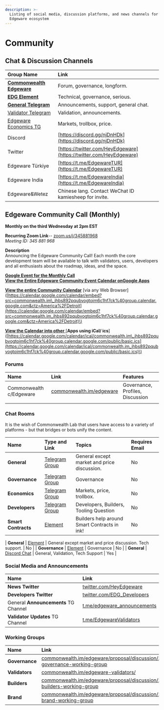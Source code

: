 ```yaml
---
description: >-
  Listing of social media, discussion platforms, and news channels for the
  Edgeware ecosystem
---
```


# Community

## **Chat & Discussion Channels**

| Group Name | Link |
| :--- | :--- |
| [**Commonwealth Edgeware**](https://commonwealth.im/edgeware) | Forum, governance, longform. |
| [**EDG Element**](https://matrix.to/#/!dQIXacXSBDQsPsWEYR:matrix.org?via=matrix.org&via=matrix.parity.io&via=matrix.decent.fund) | Technical, governance, serious. |
| [**General Telegram**](https://t.me/heyedgeware) | Announcements, support, general chat. |
| [Validator Telegram](https://t.me/EdgewareValidators) | Validation, announcements. |
| [Edgeware Economics TG](https://t.me/edgewareeconomics) | Markets, trollbox, price. |
| Discord | [https://discord.gg/njDnHDk](https://discord.gg/njDnHDk) |
| Twitter | [https://twitter.com/HeyEdgeware](https://twitter.com/HeyEdgeware) |
| Edgeware Türkiye | [https://t.me/EdgewareTUR](https://t.me/EdgewareTUR) |
| Edgeware India | [https://t.me/EdgewareIndia](https://t.me/EdgewareIndia) |
| Edgeware&Wetez | Chinese lang. Contact WeChat ID kamiesheep for invite. |

## **Edgeware Community Call \(Monthly\)**

**Monthly on the third Wednesday at 2pm EST**

**Recurring Zoom Link**-- [zoom.us/j/345881968](https://zoom.us/j/345881968)  
_Meeting ID: 345 881 968_

**Description**  
Announcing the Edgeware Community Call! Each month the core development team will be available to talk with validators, users, developers and all enthusiasts about the roadmap, ideas, and the space.

[**Google Event for the Monthly Call**](https://calendar.google.com/event?action=TEMPLATE&tmeid=YnQzMDFxNnFibGVoZ2Z0OHJ1cjVsbW03aGNfMjAyMDAzMThUMTgwMDAwWiBjb21tb253ZWFsdGguaW1faWhiczg5MnBxdWJ2b2d0b2ltNmMxaGY3Y2tAZw&tmsrc=commonwealth.im_ihbs892pqubvogtoim6c1hf7ck%40group.calendar.google.com&scp=ALL)  
[
**View the Entire Edgeware Community Event Calendar on**](https://calendar.google.com/calendar?cid=Y29tbW9ud2VhbHRoLmltX2loYnM4OTJwcXVidm9ndG9pbTZjMWhmN2NrQGdyb3VwLmNhbGVuZGFyLmdvb2dsZS5jb20)[**Google Apps**](https://calendar.google.com/calendar?cid=Y29tbW9ud2VhbHRoLmltX2loYnM4OTJwcXVidm9ndG9pbTZjMWhmN2NrQGdyb3VwLmNhbGVuZGFyLmdvb2dsZS5jb20)

[**View the entire Community Calendar**](https://calendar.google.com/calendar/embed?src=commonwealth.im_ihbs892pqubvogtoim6c1hf7ck%40group.calendar.google.com&ctz=America%2FDetroit) [via any Web Browser]([https://calendar.google.com/calendar/embed?src=commonwealth.im\_ihbs892pqubvogtoim6c1hf7ck%40group.calendar.google.com&ctz=America%2FDetroit](https://calendar.google.com/calendar/embed?src=commonwealth.im_ihbs892pqubvogtoim6c1hf7ck%40group.calendar.google.com&ctz=America%2FDetroit)\)

[**View the Calendar into other** ](https://calendar.google.com/calendar/ical/commonwealth.im_ihbs892pqubvogtoim6c1hf7ck%40group.calendar.google.com/public/basic.ics)[**Apps using iCal/ ics**]([https://calendar.google.com/calendar/ical/commonwealth.im\_ihbs892pqubvogtoim6c1hf7ck%40group.calendar.google.com/public/basic.ics](https://calendar.google.com/calendar/ical/commonwealth.im_ihbs892pqubvogtoim6c1hf7ck%40group.calendar.google.com/public/basic.ics)\)

### Forums

| Name | Link | Features |
| :--- | :--- | :--- |
| Commonwealth c/Edgeware | [commonwealth.im/edgeware](https://commonwealth.im/edgeware) | Governance, Profiles, Discussion |
|  |  |  |

### Chat Rooms

It is the wish of Commonwealth Lab that users have access to a variety of platforms - but that bridges or bots unify the content.

| Name | Type and Link | Topics | Requires Email |
| :--- | :--- | :--- | :--- |
| **General** | [Telegram Group](https://t.me/heyedgeware) | General except market and price discussion. | No |
| **Governance** | [Telegram Group](https://t.me/EdgewareGWG) | Governance | No |
| **Economics** | [Telegram Group](https://t.me/edgewareeconomics) | Markets, price, trollbox. | No |
| **Developers** | [Telegram Group](https://t.me/edg_developers) | Developers, Builders, Tooling Question | No |
| **Smart Contracts** | [Element](https://matrix.to/#/!tYUCYdSvSYPMjWNDDD:matrix.parity.io?via=matrix.parity.io&via=matrix.org&via=web3.foundation) | Builders help around Smart Contracts in ink! | No |

\| **General** \| [Element](https://matrix.to/#/!dQIXacXSBDQsPsWEYR:matrix.org?via=matrix.org&via=matrix.parity.io) \| General except market and price discussion. Tech support. \| No \| \| **Governance** \| [Element](https://matrix.to/#/!LKKkaPSDCjOusugedQ:matrix.org?via=matrix.parity.io&via=matrix.org) \| Governance \| No \| \| **General** \| [Discord Chat](https://discord.gg/Ek8y9rr) \| General, Validation, Tech Support \| Yes \|

### Social Media and Announcements

| Name | Link |
| :--- | :--- |
| **News Twitter** | [twitter.com/HeyEdgeware](https://twitter.com/HeyEdgeware) |
| **Developers Twitter** | [twitter.com/EDG\_Developers](https://twitter.com/EDG_Developers) |
| General **Announcements** TG Channel | [t.me/edgeware\_announcements](https://t.me/edgeware_announcements) |
| **Validator Updates** TG Channel | [t.me/EdgewareValidators](https://t.me/EdgewareValidators) |

### Working Groups

| Name | Link |
| :--- | :--- |
| **Governance** | [commonwealth.im/edgeware/proposal/discussion/370-governance-working-group](https://commonwealth.im/edgeware/proposal/discussion/370-governance-working-group) |
| **Validators** | [commonwealth.im/edgeware-validators/](https://commonwealth.im/edgeware-validators/) |
| **Builders** | [commonwealth.im/edgeware/proposal/discussion/371-builders-working-group](https://commonwealth.im/edgeware/proposal/discussion/371-builders-working-group) |
| **Brand** | [commonwealth.im/edgeware/proposal/discussion/372-brand-working-group](https://commonwealth.im/edgeware/proposal/discussion/372-brand-working-group) |

